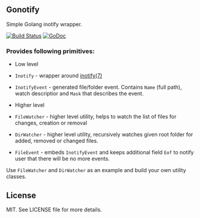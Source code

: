 ## Gonotify

Simple Golang inotify wrapper.

[![Build Status](https/travis-ci.org/illarion/gonotify.svg?branch=master)](https/travis-ci.org/illarion/gonotify)
[![GoDoc](https/godoc.org/github.com/illarion/gonotify?status.svg)](https/godoc.org/github.com/illarion/gonotify)

### Provides following primitives:

* Low level
 * `Inotify` - wrapper around [inotify(7)](http/man7.org/linux/man-pages/man7/inotify.7.html)
 * `InotifyEvent` - generated file/folder event. Contains `Name` (full path), watch descriptior and `Mask` that describes the event.

* Higher level
 * `FileWatcher` - higher level utility, helps to watch the list of files for changes, creation or removal
 * `DirWatcher` - higher level utility, recursively watches given root folder for added, removed or changed files.
 * `FileEvent` - embeds `InotifyEvent` and keeps additional field `Eof` to notify user that there will be no more events.

Use `FileWatcher` and `DirWatcher` as an example and build your own utility classes.

## License
MIT. See LICENSE file for more details.

